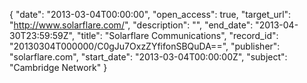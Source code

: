 {
  "date": "2013-03-04T00:00:00", 
  "open_access": true, 
  "target_url": "http://www.solarflare.com/", 
  "description": "", 
  "end_date": "2013-04-30T23:59:59Z", 
  "title": "Solarflare Communications", 
  "record_id": "20130304T000000/C0gJu7OxzZYfifonSBQuDA==", 
  "publisher": "solarflare.com", 
  "start_date": "2013-03-04T00:00:00Z", 
  "subject": "Cambridge Network"
}


